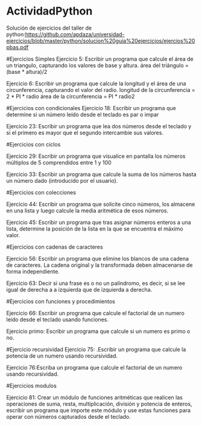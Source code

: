 # ActividadPython
Solución de ejercicios del taller de python:https://github.com/apdaza/universidad-ejercicios/blob/master/python/solucion%20guia%20ejercicios/ejercios%20pbas.pdf

#Ejercicios Simples 
Ejercicio 5: Escribir un programa que calcule el área de un triangulo, capturando los valores de base y altura.
área del triángulo = (base * altura)/2

Ejercicio 6: Escribir un programa que calcule la longitud y el área de una  circunferencia, capturando el valor del radio. longitud de la circunferencia = 2 * PI * radio área de la circunferencia = PI * radio2

#Ejercicios con condicionales 
Ejercicio 18: Escribir un programa que determine si un número leído desde el teclado es par o impar

Ejercicio 23: Escribir un programa que lea dos números desde el teclado y si el primero es mayor que el segundo intercambie sus valores.

#Ejercicios con ciclos

Ejercicio 29: Escribir un programa que visualice en pantalla los números múltiplos de 5 comprendidos entre 1 y 100

Ejercicio 33: Escribir un programa que calcule la suma de los números hasta un número dado (introducido por el usuario).

#Ejercicios con colecciones

Ejercicio 44: Escribir un programa que solicite cinco números, los almacene en una lista y luego calcule la media aritmética de esos números.

Ejercicio 45: Escribir un programa que tras asignar números enteros a una lista, determine la posición de la lista en la que se encuentra el máximo valor. 

#Ejercicios con cadenas de caracteres

Ejercicio 56: Escribir un programa que elimine los blancos de una cadena de caracteres. La cadena original y la transformada deben almacenarse de forma independiente.

Ejercicio 63: Decir si una frase es o no un palíndromo, es decir, si se lee igual de derecha a a izquierda que de izquierda a derecha.

#Ejercicios con funciones y procedimientos 

Ejercicio 66: Escribir un programa que calcule el factorial de un numero leído desde el teclado usando funciones.

Ejercicio primo: Escribir un programa que calcule si un numero es primo o no.

#Ejercicio recursividad
Ejercicio 75: .Escribir un programa que calcule la potencia de un numero usando recursividad.

Ejercicio 76:Escriba un programa que calcule el factorial de un numero usando recursividad.

#Ejercicios modulos 

Ejercicio 81: Crear un módulo de funciones aritméticas que realicen las operaciones de suma, resta, multiplicación, división y potencia de enteros, escribir un programa que importe este módulo y use estas funciones para operar con números capturados desde el teclado.
